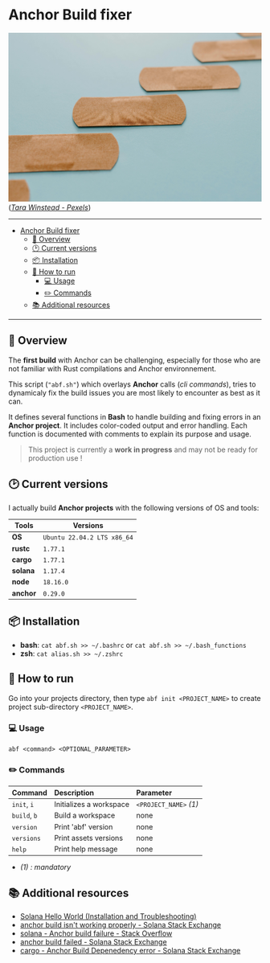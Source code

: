 
# Anchor Build fixer

![](assets/pexels-tara-winstead-7722845.jpg)
(*[Tara Winstead - Pexels](https://www.pexels.com/@tara-winstead/)*)

--------

<!-- TOC -->

- [Anchor Build fixer](#anchor-build-fixer)
	- [🔭 Overview](#-overview)
	- [🕑 Current versions](#-current-versions)
	- [📦 Installation](#-installation)
	- [🚀 How to run](#-how-to-run)
		- [💻 Usage](#-usage)
		- [✏️ Commands](#-commands)
	- [📚 Additional resources](#-additional-resources)

<!-- /TOC -->

--------

## 🔭 Overview

The **first build** with Anchor can be challenging, especially for those who are not familiar with Rust compilations and Anchor environnement.

This script (`"abf.sh"`) which overlays **Anchor** calls (*cli commands*), tries to dynamicaly fix the build issues you are most likely to encounter as best as it can.

It defines several functions in **Bash** to handle building and fixing errors in an **Anchor project**. It includes color-coded output and error handling. Each function is documented with comments to explain its purpose and usage.

> This project is currently a **work in progress** and may not be ready for production use !


## 🕑 Current versions

I actually build **Anchor projects** with the following versions of OS and tools:

| Tools      | Versions                    |
| ---------- | --------------------------- |
| **OS**     | `Ubuntu 22.04.2 LTS x86_64` |
| **rustc**  | `1.77.1`                    |
| **cargo**  | `1.77.1`                    |
| **solana** | `1.17.4`                    |
| **node**   | `18.16.0`                   |
| **anchor** | `0.29.0`                    |


## 📦 Installation

- **bash**: `cat abf.sh >> ~/.bashrc` or `cat abf.sh >> ~/.bash_functions`
- **zsh**: `cat alias.sh >> ~/.zshrc`

## 🚀 How to run

Go into your projects directory, then type `abf init <PROJECT_NAME>` to create project sub-directory `<PROJECT_NAME>`.


### 💻 Usage

`abf <command> <OPTIONAL_PARAMETER>`


### ✏️ Commands

| Command      | Description             | Parameter              |
| :----------- | :---------------------- | :--------------------- |
| `init`, `i`  | Initializes a workspace | `<PROJECT_NAME>` *(1)* |
| `build`, `b` | Build a workspace       | none                   |
| `version`    | Print 'abf' version     | none                   |
| `versions`   | Print assets versions   | none                   |
| `help`       | Print help message      | none                   |

- *(1) : mandatory*


## 📚 Additional resources

- [Solana Hello World (Installation and Troubleshooting)](https://www.rareskills.io/post/hello-world-solana)
- [anchor build isn't working properly - Solana Stack Exchange](https://solana.stackexchange.com/questions/2770/anchor-build-isnt-working-properly)
- [solana - Anchor build failure - Stack Overflow](https://stackoverflow.com/questions/73360283/anchor-build-failure)
- [anchor build failed - Solana Stack Exchange](https://solana.stackexchange.com/questions/6853/anchor-build-failed)
- [cargo - Anchor Build Depenedency error - Solana Stack Exchange](https://solana.stackexchange.com/questions/670/anchor-build-depenedency-error?rq=1)
